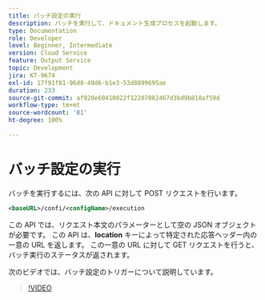 ```yaml
---
title: バッチ設定の実行
description: バッチを実行して、ドキュメント生成プロセスを起動します。
type: Documentation
role: Developer
level: Beginner, Intermediate
version: Cloud Service
feature: Output Service
topic: Development
jira: KT-9674
exl-id: 17f91f81-96d8-49d6-b1e3-53d8899695ae
duration: 233
source-git-commit: af928e60410022f12207082467d3bd9b818af59d
workflow-type: tm+mt
source-wordcount: '81'
ht-degree: 100%

---
```


# バッチ設定の実行

バッチを実行するには、次の API に対して POST リクエストを行います。

```xml
<baseURL>/confi/<configName>/execution
```

この API では、リクエスト本文のパラメーターとして空の JSON オブジェクトが必要です。
この API は、**location** キーによって特定された応答ヘッダー内の一意の URL を返します。
この一意の URL に対して GET リクエストを行うと、バッチ実行のステータスが返されます。

次のビデオでは、バッチ設定のトリガーについて説明しています。

>[!VIDEO](https://video.tv.adobe.com/v/340242?quality=12&learn=on)
